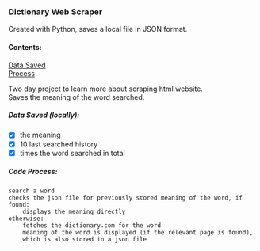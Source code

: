 ### Dictionary Web Scraper
Created with Python, saves a local file in JSON format.</b>

#### Contents:
[Data Saved](https://github.com/DevNarayanSingh/Dictionary_Web_Scraper/blob/main/README.md#data-saved-locally)<br>
[Process](https://github.com/DevNarayanSingh/Dictionary_Web_Scraper/blob/main/README.md#code-process)<br>


Two day project to learn more about scraping html website.<br>
Saves the meaning of the word searched.<br>
##### Data Saved (locally):
- [x] the meaning
- [x] 10 last searched history
- [x] times the word searched in total

##### Code Process:
```
search a word
checks the json file for previously stored meaning of the word, if found:
	displays the meaning directly
otherwise:
	fetches the dictionary.com for the word
	meaning of the word is displayed (if the relevant page is found),
	which is also stored in a json file
```
